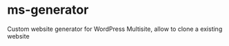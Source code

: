 ms-generator
============

Custom website generator for WordPress Multisite, allow to clone a existing website